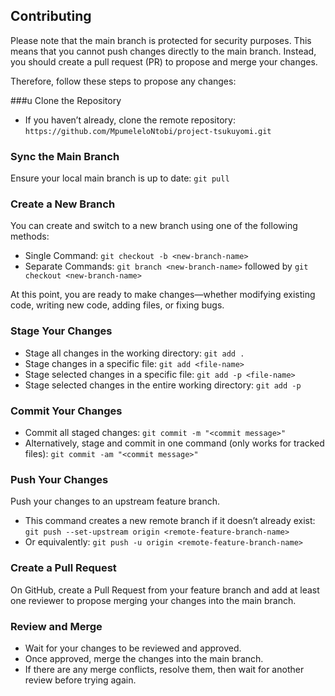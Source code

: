 
## Contributing

Please note that the main branch is protected for security purposes. 
This means that you cannot push changes directly to the main branch. 
Instead, you should create a pull request (PR) to propose and merge your changes. 

Therefore, follow these steps to propose any changes:

###u Clone the Repository
  - If you haven’t already, clone the remote repository: `https://github.com/MpumeleloNtobi/project-tsukuyomi.git`

### Sync the Main Branch
Ensure your local main branch is up to date: `git pull`

### Create a New Branch
You can create and switch to a new branch using one of the following methods:
- Single Command: `git checkout -b <new-branch-name>`
- Separate Commands: `git branch <new-branch-name>` followed by `git checkout <new-branch-name>`

At this point, you are ready to make changes—whether modifying existing code, writing new code, adding files, or fixing bugs.

### Stage Your Changes
- Stage all changes in the working directory: `git add .`
- Stage changes in a specific file: `git add <file-name>`
- Stage selected changes in a specific file: `git add -p <file-name>`
- Stage selected changes in the entire working directory: `git add -p`

### Commit Your Changes
- Commit all staged changes: `git commit -m "<commit message>"`
- Alternatively, stage and commit in one command (only works for tracked files): `git commit -am "<commit message>"`

### Push Your Changes
Push your changes to an upstream feature branch. 
- This command creates a new remote branch if it doesn’t already exist: `git push --set-upstream origin <remote-feature-branch-name>`
- Or equivalently: `git push -u origin <remote-feature-branch-name>`

### Create a Pull Request
On GitHub, create a Pull Request from your feature branch and add at least one reviewer to propose merging your changes into the main branch.

### Review and Merge
- Wait for your changes to be reviewed and approved.
- Once approved, merge the changes into the main branch.
- If there are any merge conflicts, resolve them, then wait for another review before trying again.